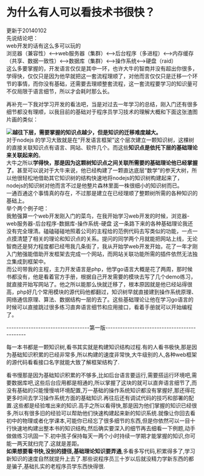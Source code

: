 # 为什么有人可以看技术书很快？

更新于20140102  
先说结论吧：  
web开发的话有这么多可以玩的  
浏览器（兼容性）<-->web服务器（集群）<-->后台程序（多进程）<-->内存缓存（共享、数据一致性）<-->数据库（集群）<-->操作系统<-->硬盘（raid）  
这么多要掌握的，开发语言仅仅是其中一环，也许大牛的智商并没有超出你很多，学得快，仅仅只是因为他早就把这一套流程理顺了，对他而言仅仅只是迁移一个环节的事情，而你没有基础，还需要去理顺整套流程，这一套流程要学习的知识量可不仅局限于语言细节，所以才会耗时那么长。  

再补充一下我对学习开发的看法吧，当是对过去一年学习的总结，刚入门还有很多细节都没有理顺，以我目前的基础对于程序员学习技术的理解大概和下面这张渣图片画的类似：  

![](https://pic3.zhimg.com/43d8498e83dd1510d44be56df457c816_b.jpg)**越往下层，需要掌握的知识点越少，但是知识的迁移难度越大。**  
对于nodejs 的学习大致就是在“开发语言框架”这个层次建立一颗知识树，这棵树的直接关联知识点有语言、网站、软件几个。而这些**知识点是依托下层的基础理论来关联起来的**。  
大牛之所以**学得快，那是因为这颗树知识点之间关联所需要的基础理论他已经掌握了**。甚至可以说对于大牛来说，他已经构建了一颗直达底层“数学”的参天大树，所以他很轻松地借助其它知识树的结构快速地将nodejs的知识树构建起来了，nodejs的知识树对他而言不过是他整片森林里面一株很细小的知识树而已。  
一通百通这个事情真的存在，不过那是建立在已经理顺了整颗树所需的各种知识的基础上。  
举个两个例子吧：  
我勉强算一个web开发刚入门的菜鸟，在我开始学习web开发的时候，浏览器-web服务器-后台程序-数据库-操作系统-硬盘 这一条路下来的各种基础理论我还没有完全理清。磕磕碰碰地照着公司的主程给的范例代码去写类似的功能，一点一点摸清楚了相关的理论和知识点的关系。提问的同学两个月就能把网站上线，无论智商还是努力程度都已经甩我几条街了，我从开始学web开发开始，花了一年才刚入门勉强能借助开发框架去完成一个网站，而网站关联功能所需的插件依然无法独立集成到框架中。  
而公司带我的主程，主力开发语言是php，他学go语言大概是花了两周，那时候书都没有，他是看着官方手册，根据自己开发需要的模块去写了几个demo练习，就直接开始写网站了。他之所以能那么快就迁移了，根本原因就是他已经站得很高，php好几个常用模块的源代码他都翻过，知识树早就直接建到操作系统原理、网络通信原理、算法、数据结构一层的去了。这些基础理论让他在学习go语言的时候可以直接跳过很多练习直奔语言细节和应用接口，看着手册就可以开始编程了。  

----------------------------------第一版---------------------------------------------  

每一本书都是一颗知识树,看书其实就是构建知识结构过程.有的人看书极快,那是因为基础知识积累的已经非常多,所以构建的速度非常快,大牛级别的人,各种web框架的源代码看看接口名字就能大致了解框架结构了.  

看书慢那是因为基础知识积累的不够多,比如后台语言要运行,需要搭运行环境吧,需要数据库吧,这些后台应用都是相通的,所以掌握了这块的就可以直奔语言细节了,而没有基础的只能慢慢啃环境配置,万一基础的操作系统知识都没有掌握好,那还得花更多时间去学习操作系统方面的基础知识.再往后还有调试代码的技巧和部署的配置.这些都是经验堆出来的知识.高手之所以看得快,那是因为他们掌握的知识已经很多,所以有很多旧的经验可以帮助他们快速构建起来新的知识系统.就像让你回去看初中的物理或者化学课本,可能你已经忘了很多细节的东西,但是你依然可以一目十行快速地构建出整本书的知识结构,然后确实要深入的细节再去细看一下例题,动手做做练习巩固一下.初中孩子保持每天一两个小时持续一学期才能掌握的知识,你可能一两天就扫完了.这就是差距。  
**如果想要看书快,没别的捷径,基础理论知识要弄通**,多看多写代码,积累得多了,学习新知识的速度自然就提升上去了.那些说程序员三十岁以后就没精力学新东西的都是骗子,基础扎实的老程序员学东西快得很.